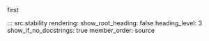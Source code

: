 first

::: src.stability
    rendering:
        show_root_heading: false
        heading_level: 3
        show_if_no_docstrings: true
        member_order: source
